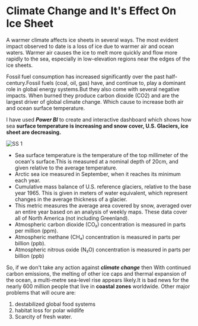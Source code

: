 # Climate Change and It's Effect On Ice Sheet

A warmer climate affects ice sheets in several ways. The most evident impact observed to date is a loss of ice due to warmer air and ocean waters. Warmer air causes the ice to melt more quickly and flow more rapidly to the sea, especially in low-elevation regions near the edges of the ice sheets.

Fossil fuel consumption has increased significantly over the past half-century.Fossil fuels (coal, oil, gas) have, and continue to, play a dominant role in global energy systems.But they also come with several negative impacts. When burned they produce carbon dioxide (CO2) and are the largest driver of global climate change. Which cause to increase both air and ocean surface temperature.

I have used *****Power BI***** to create and interactive dashboard which shows how sea **surface temperature is increasing and snow cover, U.S. Glaciers, ice sheet are decreasing.**

<img src="https://github.com/muksanakhatun/PowerBi-projects/blob/main/image.png" alt="SS 1"/>

- Sea surface temperature is the temperature of the top millimeter of the ocean's surface.This is measured at a nominal depth of 20cm, and given relative to the average temperature.
- Arctic sea ice measured in September, when it reaches its minimum each year.
- Cumulative mass balance of U.S. reference glaciers, relative to the base year 1965. This is given in meters of water equivalent, which represent
changes in the average thickness of a glacier.
- This metric measures the average area covered by snow, averaged over an entire year based on an analysis of weekly maps. These data cover all of North America (not including Greenland).
- Atmospheric carbon dioxide (CO₂) concentration is measured in parts per million (ppm).
- Atmospheric methane (CH₄) concentration is measured in parts per billion (ppb).
- Atmospheric nitrous oxide (N₂O) concentration is measured in parts per billion (ppb)

So, if we don't take any action against ***climate change*** then  With continued carbon emissions, the melting of other ice caps and thermal expansion of the ocean, a multi-metre sea-level rise appears likely.It is bad news for the nearly 600 million people that live in **coastal zones** worldwide. Other major problems that will ocure are:
1. destabilized global food systems
2. habitat loss for polar wildlife
3. Scarcity of fresh water.
